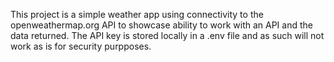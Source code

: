 This project is a simple weather app using connectivity to the openweathermap.org API to showcase ability to work with an API and the data returned. The API key is stored locally in a .env file and as such will not work as is for security purpposes.
